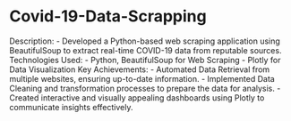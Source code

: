 # Covid-19-Data-Scrapping
Description:
          - Developed a Python-based web scraping application using BeautifulSoup to extract real-time COVID-19 data from reputable sources.
Technologies Used:
          - Python, BeautifulSoup for Web Scraping
          - Plotly for Data Visualization
Key Achievements:
          - Automated Data Retrieval from multiple websites, ensuring up-to-date information.
          - Implemented Data Cleaning and transformation processes to prepare the data for analysis.
          - Created interactive and visually appealing dashboards using Plotly to communicate insights effectively.
